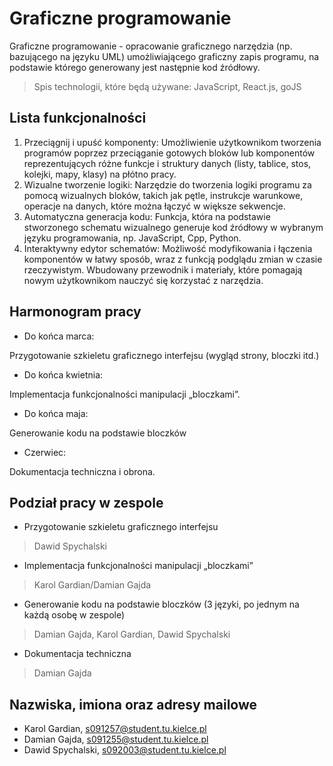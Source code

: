 # Graficzne programowanie

Graficzne programowanie - opracowanie graficznego narzędzia (np. bazującego na języku UML) umożliwiającego graficzny zapis programu, na podstawie którego generowany jest następnie kod źródłowy. 
> Spis technologii, które będą używane: JavaScript, React.js, goJS

## Lista funkcjonalności

1. Przeciągnij i upuść komponenty: Umożliwienie użytkownikom tworzenia programów poprzez przeciąganie gotowych bloków lub komponentów reprezentujących różne funkcje i struktury danych (listy, tablice, stos, kolejki, mapy, klasy) na płótno pracy. 
2. Wizualne tworzenie logiki: Narzędzie do tworzenia logiki programu za pomocą wizualnych bloków, takich jak pętle, instrukcje warunkowe, operacje na danych, które można łączyć w większe sekwencje. 
3. Automatyczna generacja kodu: Funkcja, która na podstawie stworzonego schematu wizualnego generuje kod źródłowy w wybranym języku programowania, np. JavaScript, Cpp, Python. 
4. Interaktywny edytor schematów: Możliwość modyfikowania i łączenia komponentów w łatwy sposób, wraz z funkcją podglądu zmian w czasie rzeczywistym. Wbudowany przewodnik i materiały, które pomagają nowym użytkownikom nauczyć się korzystać z narzędzia.

## Harmonogram pracy

* Do końca marca:

Przygotowanie szkieletu graficznego interfejsu (wygląd strony, bloczki itd.)

* Do końca kwietnia:

Implementacja funkcjonalności manipulacji „bloczkami”.

* Do końca maja:

Generowanie kodu na podstawie bloczków

* Czerwiec:

Dokumentacja techniczna i obrona.

## Podział pracy w zespole

* Przygotowanie szkieletu graficznego interfejsu

> Dawid Spychalski

* Implementacja funkcjonalności manipulacji „bloczkami”

> Karol Gardian/Damian Gajda

* Generowanie kodu na podstawie bloczków (3 języki, po jednym na każdą osobę w zespole)

> Damian Gajda, Karol Gardian, Dawid Spychalski

* Dokumentacja techniczna

> Damian Gajda

## Nazwiska, imiona oraz adresy mailowe

* Karol Gardian, [s091257@student.tu.kielce.pl](mailto:s091257@student.tu.kielce.pl) 
* Damian Gajda, [s091255@student.tu.kielce.pl](mailto:s091255@student.tu.kielce.pl) 
* Dawid Spychalski, [s092003@student.tu.kielce.pl](mailto:s092003@student.tu.kielce.pl)
